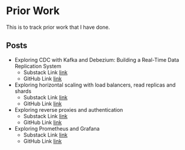 # Prior Work
This is to track prior work that I have done.

## Posts
* Exploring CDC with Kafka and Debezium: Building a Real-Time Data Replication System
    * Substack Link [link](https://invariantsubspace.substack.com/p/exploring-cdc-with-kafka-and-debezium?r=4l2b0p)
    * GitHub Link [link](https://github.com/Shogun89/cdc_kafka_debezium)
* Exploring horizontal scaling with load balancers, read replicas and shards
    * Substack Link [link](https://invariantsubspace.substack.com/p/exploring-horizontal-scaling-with?r=4l2b0p)
    * GitHub Link [link](https://github.com/Shogun89/horizontal_scaling)
* Exploring reverse proxies and authentication
    * Substack Link [link](https://invariantsubspace.substack.com/p/exploring-reverse-proxies-and-authentication?r=4l2b0p)
    * GitHub Link [link](https://github.com/Shogun89/reverse_proxy_and_jwt_auth)
* Exploring Prometheus and Grafana
    * Substack Link [link](https://invariantsubspace.substack.com/p/adding-monitoring-with-prometheus?r=4l2b0p)
    * GitHub Link [link](https://github.com/Shogun89/prometheus_and_grafana)
